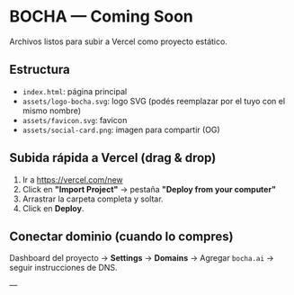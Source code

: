# BOCHA — Coming Soon

Archivos listos para subir a Vercel como proyecto estático.

## Estructura
- `index.html`: página principal
- `assets/logo-bocha.svg`: logo SVG (podés reemplazar por el tuyo con el mismo nombre)
- `assets/favicon.svg`: favicon
- `assets/social-card.png`: imagen para compartir (OG)

## Subida rápida a Vercel (drag & drop)
1. Ir a https://vercel.com/new
2. Click en **"Import Project"** → pestaña **"Deploy from your computer"**
3. Arrastrar la carpeta completa y soltar.
4. Click en **Deploy**.

## Conectar dominio (cuando lo compres)
Dashboard del proyecto → **Settings** → **Domains** → Agregar `bocha.ai` → seguir instrucciones de DNS.

—
